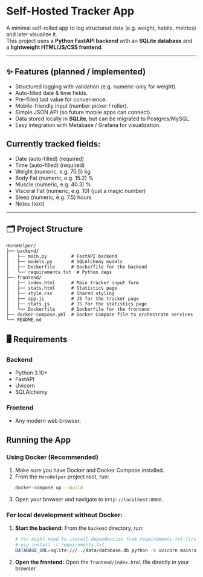 # Self-Hosted Tracker App

A minimal self-rolled app to log structured data (e.g. weight, habits, metrics) and later visualize it.  
This project uses a **Python FastAPI backend** with an **SQLite database** and a **lightweight HTML/JS/CSS frontend**.

---

## ✨ Features (planned / implemented)
- Structured logging with validation (e.g. numeric-only for weight).
- Auto-filled date & time fields.
- Pre-filled last value for convenience.
- Mobile-friendly input (number picker / roller).
- Simple JSON API (so future mobile apps can connect).
- Data stored locally in **SQLite**, but can be migrated to Postgres/MySQL.
- Easy integration with Metabase / Grafana for visualization.


## Currently tracked fields:
- Date (auto-filled) (required)
- Time (auto-filled) (required)
- Weight (numeric, e.g. 70.5) kg
- Body Fat (numeric, e.g. 15.2) %
- Muscle (numeric, e.g. 40.3) %
- Visceral Fat (numeric, e.g. 10) (just a magic number)
- Sleep (numeric, e.g. 7.5) hours
- Notes (text)

---

## 🗂 Project Structure
```
HoroHelper/
├── backend/
│   ├── main.py         # FastAPI backend
│   ├── models.py       # SQLAlchemy models
│   ├── Dockerfile      # Dockerfile for the backend
│   └── requirements.txt  # Python deps
├── frontend/
│   ├── index.html      # Main tracker input form
│   ├── stats.html      # Statistics page
│   ├── style.css       # Shared styling
│   ├── app.js          # JS for the tracker page
│   ├── stats.js        # JS for the statistics page
│   └── Dockerfile      # Dockerfile for the frontend
├── docker-compose.yml  # Docker Compose file to orchestrate services
└── README.md
```

## 🖥 Requirements

### Backend
- Python 3.10+
- FastAPI
- Uvicorn
- SQLAlchemy

### Frontend
- Any modern web browser.

## Running the App

### Using Docker (Recommended)
1. Make sure you have Docker and Docker Compose installed.
2. From the `HoroHelper` project root, run:
    ```bash
    docker-compose up --build
    ```
3. Open your browser and navigate to `http://localhost:8080`.

### For local development without Docker:
1. **Start the backend:** From the `backend` directory, run:
    ```bash
    # You might need to install dependencies from requirements.txt first
    # pip install -r requirements.txt
    DATABASE_URL=sqlite:///../data/database.db python -m uvicorn main:app --reload --port 8000
    ```
2. **Open the frontend:** Open the `frontend/index.html` file directly in your browser.